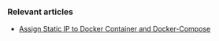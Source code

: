 ### Relevant articles

- [Assign Static IP to Docker Container and Docker-Compose](https://www.baeldung.com/ops/docker-assign-static-ip-container)
